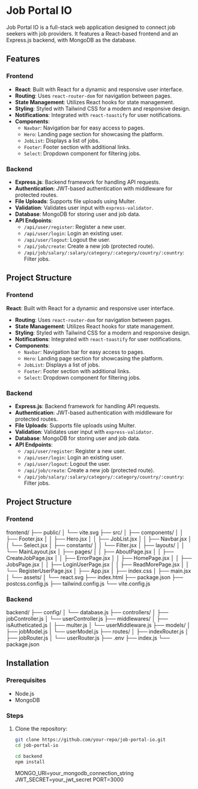 # Job Portal IO

Job Portal IO is a full-stack web application designed to connect job seekers with job providers. It features a React-based frontend and an Express.js backend, with MongoDB as the database.

## Features

### Frontend

- **React**: Built with React for a dynamic and responsive user interface.
- **Routing**: Uses `react-router-dom` for navigation between pages.
- **State Management**: Utilizes React hooks for state management.
- **Styling**: Styled with Tailwind CSS for a modern and responsive design.
- **Notifications**: Integrated with `react-toastify` for user notifications.
- **Components**:
  - `Navbar`: Navigation bar for easy access to pages.
  - `Hero`: Landing page section for showcasing the platform.
  - `JobList`: Displays a list of jobs.
  - `Footer`: Footer section with additional links.
  - `Select`: Dropdown component for filtering jobs.

### Backend

- **Express.js**: Backend framework for handling API requests.
- **Authentication**: JWT-based authentication with middleware for protected routes.
- **File Uploads**: Supports file uploads using Multer.
- **Validation**: Validates user input with `express-validator`.
- **Database**: MongoDB for storing user and job data.
- **API Endpoints**:
  - `/api/user/register`: Register a new user.
  - `/api/user/login`: Login an existing user.
  - `/api/user/logout`: Logout the user.
  - `/api/job/create`: Create a new job (protected route).
  - `/api/job/salary/:salary/category/:category/country/:country`: Filter jobs.

## Project Structure

### Frontend

**React**: Built with React for a dynamic and responsive user interface.

- **Routing**: Uses `react-router-dom` for navigation between pages.
- **State Management**: Utilizes React hooks for state management.
- **Styling**: Styled with Tailwind CSS for a modern and responsive design.
- **Notifications**: Integrated with `react-toastify` for user notifications.
- **Components**:
  - `Navbar`: Navigation bar for easy access to pages.
  - `Hero`: Landing page section for showcasing the platform.
  - `JobList`: Displays a list of jobs.
  - `Footer`: Footer section with additional links.
  - `Select`: Dropdown component for filtering jobs.

### Backend

- **Express.js**: Backend framework for handling API requests.
- **Authentication**: JWT-based authentication with middleware for protected routes.
- **File Uploads**: Supports file uploads using Multer.
- **Validation**: Validates user input with `express-validator`.
- **Database**: MongoDB for storing user and job data.
- **API Endpoints**:
  - `/api/user/register`: Register a new user.
  - `/api/user/login`: Login an existing user.
  - `/api/user/logout`: Logout the user.
  - `/api/job/create`: Create a new job (protected route).
  - `/api/job/salary/:salary/category/:category/country/:country`: Filter jobs.

## Project Structure

### Frontend

frontend/ ├── public/ │ └── vite.svg ├── src/ │ ├── components/ │ │ ├── Footer.jsx │ │ ├── Hero.jsx │ │ ├── JobList.jsx │ │ ├── Navbar.jsx │ │ └── Select.jsx │ ├── constants/ │ │ └── Filter.jsx │ ├── layouts/ │ │ └── MainLayout.jsx │ ├── pages/ │ │ ├── AboutPage.jsx │ │ ├── CreateJobPage.jsx │ │ ├── ErrorPage.jsx │ │ ├── HomePage.jsx │ │ ├── JobsPage.jsx │ │ ├── LoginUserPage.jsx │ │ ├── ReadMorePage.jsx │ │ └── RegisterUserPage.jsx │ ├── App.jsx │ ├── index.css │ ├── main.jsx │ └── assets/ │ └── react.svg ├── index.html ├── package.json ├── postcss.config.js ├── tailwind.config.js └── vite.config.js

### Backend

backend/ ├── config/ │ └── database.js ├── controllers/ │ ├── jobController.js │ └── userController.js ├── middlewares/ │ ├── isAutheticated.js │ ├── multer.js │ └── userMiddleware.js ├── models/ │ ├── jobModel.js │ └── userModel.js ├── routes/ │ ├── indexRouter.js │ ├── jobRouter.js │ └── userRouter.js ├── .env ├── index.js └── package.json

## Installation

### Prerequisites

- Node.js
- MongoDB

### Steps

1. Clone the repository:

   ```bash
   git clone https://github.com/your-repo/job-portal-io.git
   cd job-portal-io

   cd backend
   npm install
   ```

   MONGO_URI=your_mongodb_connection_string
   JWT_SECRET=your_jwt_secret
   PORT=3000
